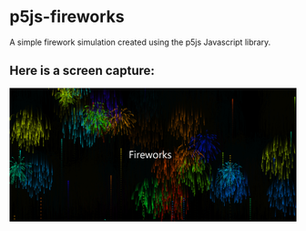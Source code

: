 # p5js-fireworks
A simple firework simulation created 
using the p5js Javascript library.

## Here is a screen capture:
![alt text](https://github.com/Srivastava295/p5js-fireworks/blob/main/assets/images/fireworks.png?raw=true)